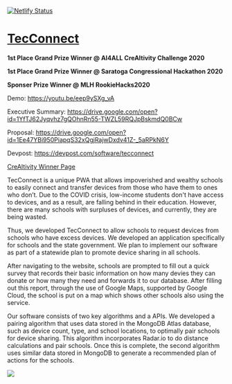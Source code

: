 [![Netlify Status](https://api.netlify.com/api/v1/badges/b1d75549-8cf3-411b-9f7c-8db5f97f0aed/deploy-status)](https://app.netlify.com/sites/brave-kirch-3db040/deploys)
# [TecConnect](https://tecconnect.tech/)

**1st Place Grand Prize Winner @ AI4ALL CreAItivity Challenge 2020**

**1st Place Grand Prize Winner @ Saratoga Congressional Hackathon 2020**

**Sponser Prize Winner @ MLH RookieHacks2020**

Demo: https://youtu.be/eep9ySXg_vA

Executive Summary: https://drive.google.com/open?id=1YfTJ62Jyqvhz7gQOhnRn55-TWZL59RQJpBskmdQ0BCw

Proposal: https://drive.google.com/open?id=1Ee47YBi950PiapqS32xQgjRajwDxdv41Z-_5aRPkN6Y

Devpost: https://devpost.com/software/tecconnect

[CreAItivity Winner Page](https://teamcreaitivity.wixsite.com/creaitivity/2020-covid-19-challenge-results)

TecConnect is a unique PWA that allows impoverished and wealthy schools to easily connect and transfer devices from those who have them to ones who don’t. Due to the COVID crisis, low-income students don't have access to devices, and as a result, are falling behind in their education. However, there are many schools with surpluses of devices, and currently, they are being wasted. 

Thus, we developed TecConnect to allow schools to request devices from schools who have excess devices. We developed an application specifically for schools and the state government. We plan to implement our software as part of a statewide plan to promote device sharing in all schools. 

After navigating to the website, schools are prompted to fill out a quick survey that records their basic information on how many devies they can donate or how many they need and forwards it to our database. After filling out this report, through the use of Google Maps, supported by Google Cloud, the school is put on a map which shows other schools also using the service. 

Our software consists of two key algorithms and a APIs. We developed a pairing algorithm that uses data stored in the MongoDB Atlas database, such as device count, type, and school locations, to optimally pair schools for device sharing. This algorithm incorporates Radar.io to do distance calculations and pair schools. Once this is complete, the second algorithm uses similar data stored in MongoDB to generate a recommended plan of actions for the schools. 

![](https://github.com/ayaanzhaque/TecConnect/blob/master/assets/img/creAItivityPhoto.jpg?raw=true)
